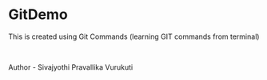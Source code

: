 # GitDemo

This is created using Git Commands (learning GIT commands from terminal)

<br>

Author - Sivajyothi Pravallika Vurukuti